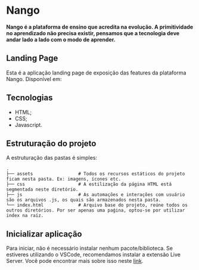 # Nango

**Nango é a plataforma de ensino que acredita na evolução. A primitividade no aprendizado não precisa existir, pensamos que a tecnologia deve andar lado a lado com o modo de aprender.**

## Landing Page

Esta é a aplicação landing page de exposição das features da plataforma Nango. Disponível em: 

## Tecnologias

- HTML;
- CSS;
- Javascript.

## Estruturação do projeto

A estruturação das pastas é simples:

    .
    ├── assets                 # Todos os recursos estáticos do projeto ficam nesta pasta. Ex: imagens, ícones etc.
    ├── css                    # A estilização da página HTML está segmentada neste diretório.
    ├── js                     # As automações e interações com usuário são os arquivos .js, os quais são armazenados nesta pasta. 
    └── index.html             # Arquivo base do projeto, reúne todos os outros diretórios. Por ser apenas uma paǵina, optou-se por utilizar index na raíz.

## Inicializar aplicação

Para iniciar, não é necessário instalar nenhum pacote/biblioteca. Se estiveres utilizando o VSCode, recomendamos instalar a extensão Live Server.
Você pode encontrar mais sobre isso neste [link](https://marketplace.visualstudio.com/items?itemName=ritwickdey.LiveServer).

